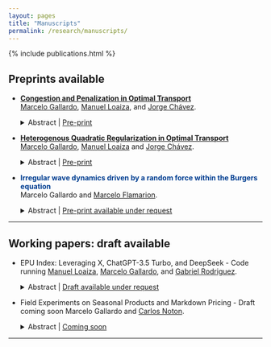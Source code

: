 ```yaml
---
layout: pages
title: "Manuscripts"
permalink: /research/manuscripts/
---
```


<style> 

  strong{
    color: #003d90;
  }

</style>

{% include publications.html %}
## Preprints available


* **[Congestion and Penalization in Optimal Transport](https://marcelogallardob.github.io/files/books-and-papers/congestion_penalization_optimal_transport.pdf)**    
  [Marcelo Gallardo](https://marcelogallardob.github.io/), [Manuel Loaiza](https://github.com/ManuelLoaizaV), and [Jorge Chávez](https://www.pucp.edu.pe/profesor/jorge-chavez-fuentes).  
  <details>
    <summary>Abstract | <a href="https://arxiv.org/abs/2410.07363" target="_blank">Pre-print</a></summary>
    We propose a new model that transforms the classical discrete optimal transport framework by incorporating heterogeneous congestion costs and replacing traditional equality constraints with weighted penalization terms. The resulting formulation is a strictly convex optimization problem that better captures demand–supply imbalances in economic matching contexts and the congestion phenomenon. We first introduce the model and establish existence and uniqueness of the optimal transport plan under general conditions. For interior solutions, we present two analytical methods—based on the Neumann series expansion and the Sherman–Morrison formula—and develop a practical $O((N+L)N^2L^2)$ algorithm for computing the optimum. We then address the case of infinitely many types, corresponding to optimal transport on measure spaces, absolutely continuous with respect to Lebesgue, and prove existence and uniqueness under reasonable assumptions via infinite-dimensional optimization methods. Finally, we illustrate the applicability of our framework with examples from Peru’s health and education sectors, showing how it yields allocation patterns that differ from classical approaches and provide more accurate predictions. Pre-print in arXiv differs from the last version.
  </details>

* **[Heterogenous Quadratic Regularization in Optimal Transport](https://marcelogallardob.github.io/files/books-and-papers/heterogenous_quadratic_regularization_ot.pdf)**   
[Marcelo Gallardo](https://marcelogallardob.github.io/), [Manuel Loaiza](https://github.com/ManuelLoaizaV) and [Jorge Chávez](https://www.pucp.edu.pe/profesor/jorge-chavez-fuentes).  
  <details>
    <summary>Abstract | <a href="{{ "https://marcelogallardob.github.io/files/books-and-papers/heterogenous_quadratic_regularization_ot.pdf" | relative_url }}" target="_blank">Pre-print</a></summary>
    In this paper, we build upon the optimal transport quadratic regularization model to develop a framework that incorporates congestion costs, particularly in matching within the healthcare and education sectors. Specifically, we introduce a model with heterogeneous quadratic costs. We analyze the model's properties under specific cases, extending the existing literature. Furthermore, we explore key structural characteristics of the model and provide numerical examples illustrating why this formulation more accurately captures real-world phenomena, particularly in the Peruvian context. The main result consists of identifying a specific type of corner solution when matching the same number of clusters, i.e., N=L.
  </details>

* **Irregular wave dynamics driven by a random force within the Burgers equation**   
  Marcelo Gallardo and [Marcelo Flamarion](https://scholar.google.com/citations?user=YROzmEAAAAAJ&hl=en).  
  <details>
    <summary>Abstract | <a href="" target="_blank">Pre-print available under request</a></summary>
    In this article, we study the classical Burgers equation as a model for random fields. First, we consider initial data defined as a sum of harmonics with random phases and compute the blow-up time. Several simulations are performed, revealing that, while the critical blow-up time is approximately distributed according to a Gaussian law, the statistical tests reject the normality hypothesis. For the viscous case, we analyze waves driven by a random force. Using the Cole-Hopf transformation, the averaged wave field is computed numerically. Through a change of variables, we demonstrate that randomness primarily affects the phase of the wave field. Assuming the phase follows a uniform distribution, we show that the averaged field spreads and diminishes over time.

  </details>
---

## Working papers: draft available


* EPU Index: Leveraging X, ChatGPT-3.5 Turbo, and DeepSeek - Code running 
  [Manuel Loaiza](https://github.com/ManuelLoaizaV), [Marcelo Gallardo](https://marcelogallardob.github.io/), and [Gabriel Rodriguez](https://www.pucp.edu.pe/profesor/gabriel-rodriguez-briones/).  
  <details>
    <summary>Abstract | <a href="" target="_blank"> Draft available under request </a></summary>
    This paper develops a new political-economic uncertainty index based on tweets from influential figures in Peruvian politics and economics. Tweets are analyzed using GPT-3.5 Turbo, generating a time series of political-economic uncertainty.
  </details>

* Field Experiments on Seasonal Products and Markdown Pricing - Draft coming soon
  Marcelo Gallardo and [Carlos Noton](https://economiayadministracion.uc.cl/docentes/carlos-noton/).  
  <details>
    <summary>Abstract | <a href="" target="_blank">Coming soon</a></summary>
  </details>
---
